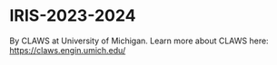 # IRIS-2023-2024

<!-- [![Deploy 🚀](https://github.com/CLAWS-UMICH/NOVA-2022-2023/actions/workflows/main.yml/badge.svg?branch=main)](https://github.com/CLAWS-UMICH/NOVA-2022-2023/actions/workflows/main.yml) [![pages-build-deployment](https://github.com/CLAWS-UMICH/NOVA-2022-2023/actions/workflows/pages/pages-build-deployment/badge.svg?branch=gh-pages)](https://github.com/CLAWS-UMICH/NOVA-2022-2023/actions/workflows/pages/pages-build-deployment) -->

<!-- See NOVA project on Web build: https://claws-umich.github.io/NOVA-2022-2023/ -->

By CLAWS at University of Michigan. Learn more about CLAWS here: https://claws.engin.umich.edu/

